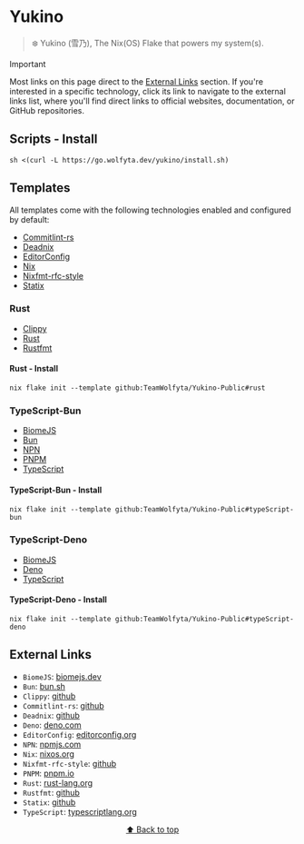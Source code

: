 # Yukino

> ❄️ Yukino (雪乃), The Nix(OS) Flake that powers my system(s).

> [!IMPORTANT]
> Most links on this page direct to the [External Links](#external-links) section. If you're interested in a specific technology, click its link to navigate to the external links list, where you'll find direct links to official websites, documentation, or GitHub repositories.

## Scripts - Install

```shell
sh <(curl -L https://go.wolfyta.dev/yukino/install.sh)
```

## Templates

All templates come with the following technologies enabled and configured by default:

- [Commitlint-rs](#external-links)
- [Deadnix](#external-links)
- [EditorConfig](#external-links)
- [Nix](#external-links)
- [Nixfmt-rfc-style](#external-links)
- [Statix](#external-links)

### Rust

- [Clippy](#external-links)
- [Rust](#external-links)
- [Rustfmt](#external-links)

#### Rust - Install

```shell
nix flake init --template github:TeamWolfyta/Yukino-Public#rust
```

### TypeScript-Bun

- [BiomeJS](#external-links)
- [Bun](#external-links)
- [NPN](#external-links)
- [PNPM](#external-links)
- [TypeScript](#external-links)

#### TypeScript-Bun - Install

```shell
nix flake init --template github:TeamWolfyta/Yukino-Public#typeScript-bun
```

### TypeScript-Deno

- [BiomeJS](#external-links)
- [Deno](#external-links)
- [TypeScript](#external-links)

#### TypeScript-Deno - Install

```shell
nix flake init --template github:TeamWolfyta/Yukino-Public#typeScript-deno
```

## External Links

- `BiomeJS`: [biomejs.dev](https://biomejs.dev)
- `Bun`: [bun.sh](https://bun.sh)
- `Clippy`: [github](https://github.com/rust-lang/rust-clippy)
- `Commitlint-rs`: [github](https://github.com/keisukeyamashita/commitlint-rs)
- `Deadnix`: [github](https://github.com/astro/deadnix)
- `Deno`: [deno.com](https://deno.com)
- `EditorConfig`: [editorconfig.org](https://editorconfig.org)
- `NPN`: [npmjs.com](https://www.npmjs.com)
- `Nix`: [nixos.org](https://nixos.org)
- `Nixfmt-rfc-style`: [github](https://github.com/NixOS/nixfmt)
- `PNPM`: [pnpm.io](https://pnpm.io/)
- `Rust`: [rust-lang.org](https://www.rust-lang.org)
- `Rustfmt`: [github](https://github.com/rust-lang/rustfmt)
- `Statix`: [github](https://github.com/oppiliappan/statix)
- `TypeScript`: [typescriptlang.org](https://www.typescriptlang.org/)

<div align="middle" >
  <p>
    <a href="#yukino">⬆️ Back to top</a>
  </p>
</div>
